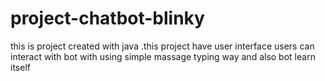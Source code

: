 # project-chatbot-blinky
this is project created with java .this project have user interface users can interact with bot with using simple massage typing way and also bot learn itself
